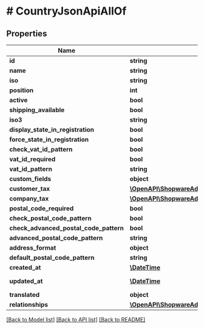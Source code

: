 # # CountryJsonApiAllOf

## Properties

Name | Type | Description | Notes
------------ | ------------- | ------------- | -------------
**id** | **string** |  | [optional]
**name** | **string** |  |
**iso** | **string** |  | [optional]
**position** | **int** |  | [optional]
**active** | **bool** |  | [optional]
**shipping_available** | **bool** |  | [optional]
**iso3** | **string** |  | [optional]
**display_state_in_registration** | **bool** |  | [optional]
**force_state_in_registration** | **bool** |  | [optional]
**check_vat_id_pattern** | **bool** |  | [optional]
**vat_id_required** | **bool** |  | [optional]
**vat_id_pattern** | **string** |  | [optional]
**custom_fields** | **object** |  | [optional]
**customer_tax** | [**\OpenAPI\ShopwareAdminApiClient\Model\CountryJsonApiAllOfCustomerTax**](CountryJsonApiAllOfCustomerTax.md) |  | [optional]
**company_tax** | [**\OpenAPI\ShopwareAdminApiClient\Model\CountryJsonApiAllOfCustomerTax**](CountryJsonApiAllOfCustomerTax.md) |  | [optional]
**postal_code_required** | **bool** |  | [optional]
**check_postal_code_pattern** | **bool** |  | [optional]
**check_advanced_postal_code_pattern** | **bool** |  | [optional]
**advanced_postal_code_pattern** | **string** |  | [optional]
**address_format** | **object** |  |
**default_postal_code_pattern** | **string** |  | [optional]
**created_at** | [**\DateTime**](\DateTime.md) |  | [readonly]
**updated_at** | [**\DateTime**](\DateTime.md) |  | [optional] [readonly]
**translated** | **object** |  | [optional]
**relationships** | [**\OpenAPI\ShopwareAdminApiClient\Model\CountryJsonApiAllOfRelationships**](CountryJsonApiAllOfRelationships.md) |  | [optional]

[[Back to Model list]](../../README.md#models) [[Back to API list]](../../README.md#endpoints) [[Back to README]](../../README.md)
